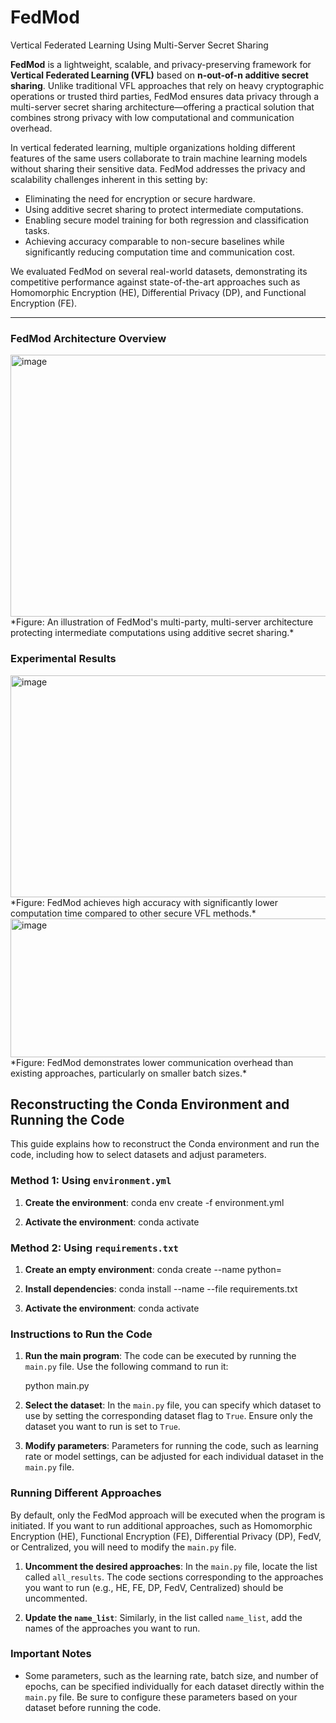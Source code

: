 # FedMod

Vertical Federated Learning Using Multi-Server Secret Sharing

**FedMod** is a lightweight, scalable, and privacy-preserving framework for **Vertical Federated Learning (VFL)** based on **n-out-of-n additive secret sharing**. Unlike traditional VFL approaches that rely on heavy cryptographic operations or trusted third parties, FedMod ensures data privacy through a multi-server secret sharing architecture—offering a practical solution that combines strong privacy with low computational and communication overhead.

In vertical federated learning, multiple organizations holding different features of the same users collaborate to train machine learning models without sharing their sensitive data. FedMod addresses the privacy and scalability challenges inherent in this setting by:
- Eliminating the need for encryption or secure hardware.
- Using additive secret sharing to protect intermediate computations.
- Enabling secure model training for both regression and classification tasks.
- Achieving accuracy comparable to non-secure baselines while significantly reducing computation time and communication cost.

We evaluated FedMod on several real-world datasets, demonstrating its competitive performance against state-of-the-art approaches such as Homomorphic Encryption (HE), Differential Privacy (DP), and Functional Encryption (FE).

---

### FedMod Architecture Overview

<img width="768" height="419" alt="image" src="https://github.com/user-attachments/assets/7197630e-c24e-43a7-b440-7019ab57e2f0" />
*Figure: An illustration of FedMod's multi-party, multi-server architecture protecting intermediate computations using additive secret sharing.*

### Experimental Results

<img width="694" height="355" alt="image" src="https://github.com/user-attachments/assets/d80ef5d8-f8fa-419b-8256-cc44ba3747d0" />
*Figure: FedMod achieves high accuracy with significantly lower computation time compared to other secure VFL methods.*


<img width="688" height="222" alt="image" src="https://github.com/user-attachments/assets/bc6c562f-e78a-4fc0-ad97-908f155838ff" />
*Figure: FedMod demonstrates lower communication overhead than existing approaches, particularly on smaller batch sizes.*




## Reconstructing the Conda Environment and Running the Code

This guide explains how to reconstruct the Conda environment and run the code, including how to select datasets and adjust parameters.

### Method 1: Using `environment.yml`

1. **Create the environment**:
   conda env create -f environment.yml

2. **Activate the environment**:
   conda activate <your-environment-name>

### Method 2: Using `requirements.txt`

1. **Create an empty environment**:
   conda create --name <your-environment-name> python=<python-version>

2. **Install dependencies**:
   conda install --name <your-environment-name> --file requirements.txt

3. **Activate the environment**:
   conda activate <your-environment-name>

### Instructions to Run the Code

1. **Run the main program**:
   The code can be executed by running the `main.py` file. Use the following command to run it:
   
   python main.py

2. **Select the dataset**:
   In the `main.py` file, you can specify which dataset to use by setting the corresponding dataset flag to `True`. Ensure only the dataset you want to run is set to `True`.

3. **Modify parameters**:
   Parameters for running the code, such as learning rate or model settings, can be adjusted for each individual dataset in the `main.py` file.

### Running Different Approaches

By default, only the FedMod approach will be executed when the program is initiated. If you want to run additional approaches, such as Homomorphic Encryption (HE), Functional Encryption (FE), Differential Privacy (DP), FedV, or Centralized, you will need to modify the `main.py` file.

1. **Uncomment the desired approaches**: 
   In the `main.py` file, locate the list called `all_results`. The code sections corresponding to the approaches you want to run (e.g., HE, FE, DP, FedV, Centralized) should be uncommented.

2. **Update the `name_list`**:
   Similarly, in the list called `name_list`, add the names of the approaches you want to run.

### Important Notes

- Some parameters, such as the learning rate, batch size, and number of epochs, can be specified individually for each dataset directly within the `main.py` file. Be sure to configure these parameters based on your dataset before running the code.
